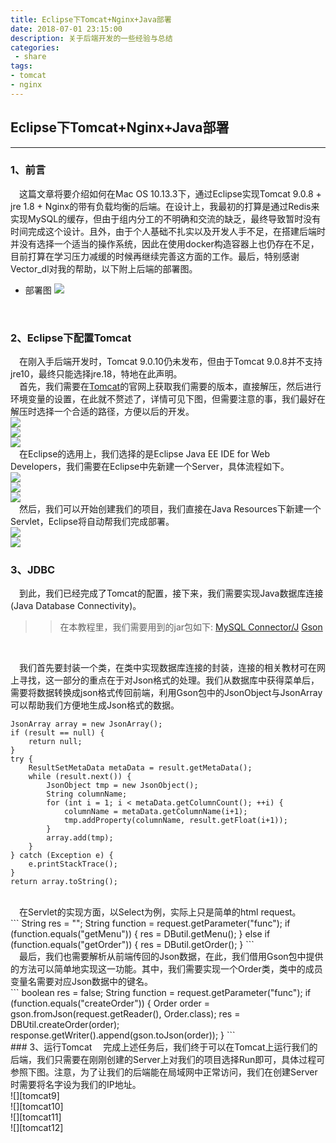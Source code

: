 ```yaml
---
title: Eclipse下Tomcat+Nginx+Java部署
date: 2018-07-01 23:15:00
description: 关于后端开发的一些经验与总结
categories:
 - share
tags: 
- tomcat
- nginx
---
```


[Tomcat]: https://tomcat.apache.org/download-90.cgi

[deployment_diagram]: https://raw.githubusercontent.com/Eros-L/Eros-L.github.io/master/_posts/image/deployment_diagram.png

[tomcat1]: https://raw.githubusercontent.com/Eros-L/Eros-L.github.io/master/_posts/image/tomcat/1.png
[tomcat2]: https://raw.githubusercontent.com/Eros-L/Eros-L.github.io/master/_posts/image/tomcat/2.png
[tomcat3]: https://raw.githubusercontent.com/Eros-L/Eros-L.github.io/master/_posts/image/tomcat/3.png
[tomcat4]: https://raw.githubusercontent.com/Eros-L/Eros-L.github.io/master/_posts/image/tomcat/4.png
[tomcat5]: https://raw.githubusercontent.com/Eros-L/Eros-L.github.io/master/_posts/image/tomcat/5.png
[tomcat6]: https://raw.githubusercontent.com/Eros-L/Eros-L.github.io/master/_posts/image/tomcat/6.png
[tomcat7]: https://raw.githubusercontent.com/Eros-L/Eros-L.github.io/master/_posts/image/tomcat/7.png
[tomcat8]: https://raw.githubusercontent.com/Eros-L/Eros-L.github.io/master/_posts/image/tomcat/8.png
[tomcat9]: https://raw.githubusercontent.com/Eros-L/Eros-L.github.io/master/_posts/image/tomcat/9.png
[tomcat10]: https://raw.githubusercontent.com/Eros-L/Eros-L.github.io/master/_posts/image/tomcat/10.png
[tomcat11]: https://raw.githubusercontent.com/Eros-L/Eros-L.github.io/master/_posts/image/tomcat/11.png
[tomcat12]: https://raw.githubusercontent.com/Eros-L/Eros-L.github.io/master/_posts/image/tomcat/12.png


## Eclipse下Tomcat+Nginx+Java部署

----------

### 1、前言
&emsp;这篇文章将要介绍如何在Mac OS 10.13.3下，通过Eclipse实现Tomcat 9.0.8 + jre 1.8 + Nginx的带有负载均衡的后端。在设计上，我最初的打算是通过Redis来实现MySQL的缓存，但由于组内分工的不明确和交流的缺乏，最终导致暂时没有时间完成这个设计。且外，由于个人基础不扎实以及开发人手不足，在搭建后端时并没有选择一个适当的操作系统，因此在使用docker构造容器上也仍存在不足，目前打算在学习压力减缓的时候再继续完善这方面的工作。最后，特别感谢Vector_dl对我的帮助，以下附上后端的部署图。

* 部署图
![][deployment_diagram]
<br />

### 2、Eclipse下配置Tomcat
&emsp;在刚入手后端开发时，Tomcat 9.0.10仍未发布，但由于Tomcat 9.0.8并不支持jre10，最终只能选择jre.18，特地在此声明。<br />
&emsp;首先，我们需要在[Tomcat][Tomcat]的官网上获取我们需要的版本，直接解压，然后进行环境变量的设置，在此就不赘述了，详情可见下图，但需要注意的事，我们最好在解压时选择一个合适的路径，方便以后的开发。<br />
![][tomcat1]
<br />
![][tomcat2]
<br />
![][tomcat3]
<br />
&emsp;在Eclipse的选用上，我们选择的是Eclipse Java EE IDE for Web Developers，我们需要在Eclipse中先新建一个Server，具体流程如下。<br />
![][tomcat4]
<br />
![][tomcat5]
<br />
![][tomcat6]
<br />
&emsp;然后，我们可以开始创建我们的项目，我们直接在Java Resources下新建一个Servlet，Eclipse将自动帮我们完成部署。<br />
![][tomcat7]
<br />
![][tomcat8]
<br />
### 3、JDBC
&emsp;到此，我们已经完成了Tomcat的配置，接下来，我们需要实现Java数据库连接(Java Database Connectivity)。<br />

>> 在本教程里，我们需要用到的jar包如下:
>> [MySQL Connector/J](https://dev.mysql.com/downloads/connector/j/)
>> [Gson](http://repo1.maven.org/maven2/com/google/code/gson/gson/2.8.5/)

<br />

&emsp;我们首先要封装一个类，在类中实现数据库连接的封装，连接的相关教材可在网上寻找，这一部分的重点在于对Json格式的处理。我们从数据库中获得菜单后，需要将数据转换成json格式传回前端，利用Gson包中的JsonObject与JsonArray可以帮助我们方便地生成Json格式的数据。<br />
```
JsonArray array = new JsonArray();
if (result == null) {
	return null;
}
try {
	ResultSetMetaData metaData = result.getMetaData();
	while (result.next()) {
		JsonObject tmp = new JsonObject();
		String columnName;
		for (int i = 1; i < metaData.getColumnCount(); ++i) {
			columnName = metaData.getColumnName(i+1);
			tmp.addProperty(columnName, result.getFloat(i+1));
		}
		array.add(tmp);
	}
} catch (Exception e) {
	e.printStackTrace();
}
return array.toString();
```
<br />
&emsp;在Servlet的实现方面，以Select为例，实际上只是简单的html request。<br />
```
String res = "";	
String function = request.getParameter("func");
if (function.equals("getMenu")) {
	res = DButil.getMenu();
} else if (function.equals("getOrder")) {
	res = DButil.getOrder();
}
```
<br />
&emsp;最后，我们也需要解析从前端传回的Json数据，在此，我们借用Gson包中提供的方法可以简单地实现这一功能。其中，我们需要实现一个Order类，类中的成员变量名需要对应Json数据中的键名。<br />
```
boolean res = false;
String function = request.getParameter("func");
if (function.equals("createOrder")) {
	Order order = gson.fromJson(request.getReader(), Order.class);
	res = DBUtil.createOrder(order);
	response.getWriter().append(gson.toJson(order));
}
```
<br />
### 3、运行Tomcat
&emsp;完成上述任务后，我们终于可以在Tomcat上运行我们的后端，我们只需要在刚刚创建的Server上对我们的项目选择Run即可，具体过程可参照下图。注意，为了让我们的后端能在局域网中正常访问，我们在创建Server时需要将名字设为我们的IP地址。<br />
![][tomcat9]
<br />
![][tomcat10]
<br />
![][tomcat11]
<br />
![][tomcat12]
<br />